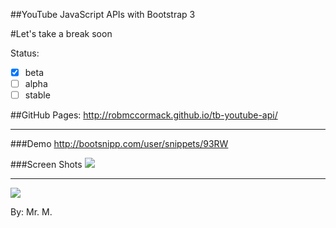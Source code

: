 ##YouTube JavaScript APIs  with Bootstrap 3


#Let's take a break soon



Status:
- [x] beta
- [ ] alpha
- [ ] stable

##GitHub Pages:
http://robmccormack.github.io/tb-youtube-api/


---

###Demo
http://bootsnipp.com/user/snippets/93RW


###Screen Shots
![](https://raw.github.com/robmccormack/tb-youtube-api/master/img_docs/screenshot1.png)

---

![](https://raw.github.com/robmccormack/tb-youtube-api/master/img_docs/screen-responsive.png)




By: Mr. M.

